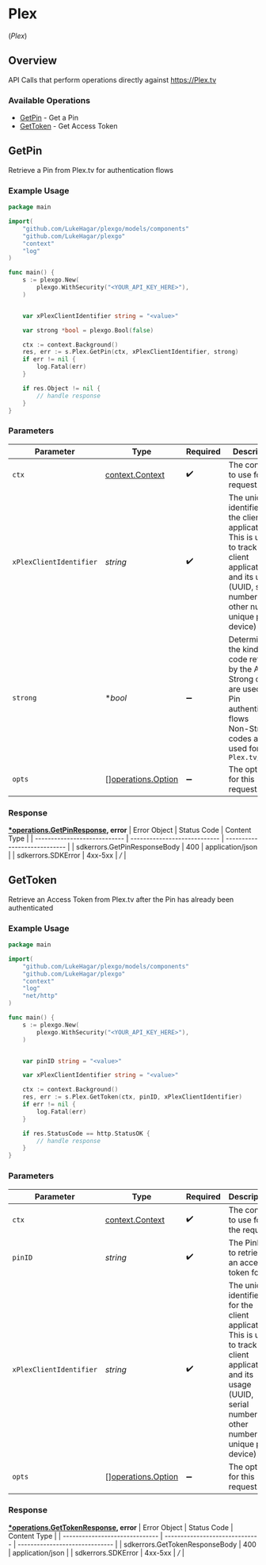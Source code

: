 # Plex
(*Plex*)

## Overview

API Calls that perform operations directly against https://Plex.tv


### Available Operations

* [GetPin](#getpin) - Get a Pin
* [GetToken](#gettoken) - Get Access Token

## GetPin

Retrieve a Pin from Plex.tv for authentication flows

### Example Usage

```go
package main

import(
	"github.com/LukeHagar/plexgo/models/components"
	"github.com/LukeHagar/plexgo"
	"context"
	"log"
)

func main() {
    s := plexgo.New(
        plexgo.WithSecurity("<YOUR_API_KEY_HERE>"),
    )


    var xPlexClientIdentifier string = "<value>"

    var strong *bool = plexgo.Bool(false)

    ctx := context.Background()
    res, err := s.Plex.GetPin(ctx, xPlexClientIdentifier, strong)
    if err != nil {
        log.Fatal(err)
    }

    if res.Object != nil {
        // handle response
    }
}
```

### Parameters

| Parameter                                                                                                                                                             | Type                                                                                                                                                                  | Required                                                                                                                                                              | Description                                                                                                                                                           |
| --------------------------------------------------------------------------------------------------------------------------------------------------------------------- | --------------------------------------------------------------------------------------------------------------------------------------------------------------------- | --------------------------------------------------------------------------------------------------------------------------------------------------------------------- | --------------------------------------------------------------------------------------------------------------------------------------------------------------------- |
| `ctx`                                                                                                                                                                 | [context.Context](https://pkg.go.dev/context#Context)                                                                                                                 | :heavy_check_mark:                                                                                                                                                    | The context to use for the request.                                                                                                                                   |
| `xPlexClientIdentifier`                                                                                                                                               | *string*                                                                                                                                                              | :heavy_check_mark:                                                                                                                                                    | The unique identifier for the client application<br/>This is used to track the client application and its usage<br/>(UUID, serial number, or other number unique per device)<br/> |
| `strong`                                                                                                                                                              | **bool*                                                                                                                                                               | :heavy_minus_sign:                                                                                                                                                    | Determines the kind of code returned by the API call<br/>Strong codes are used for Pin authentication flows<br/>Non-Strong codes are used for `Plex.tv/link`<br/>     |
| `opts`                                                                                                                                                                | [][operations.Option](../../models/operations/option.md)                                                                                                              | :heavy_minus_sign:                                                                                                                                                    | The options for this request.                                                                                                                                         |


### Response

**[*operations.GetPinResponse](../../models/operations/getpinresponse.md), error**
| Error Object                 | Status Code                  | Content Type                 |
| ---------------------------- | ---------------------------- | ---------------------------- |
| sdkerrors.GetPinResponseBody | 400                          | application/json             |
| sdkerrors.SDKError           | 4xx-5xx                      | */*                          |

## GetToken

Retrieve an Access Token from Plex.tv after the Pin has already been authenticated

### Example Usage

```go
package main

import(
	"github.com/LukeHagar/plexgo/models/components"
	"github.com/LukeHagar/plexgo"
	"context"
	"log"
	"net/http"
)

func main() {
    s := plexgo.New(
        plexgo.WithSecurity("<YOUR_API_KEY_HERE>"),
    )


    var pinID string = "<value>"

    var xPlexClientIdentifier string = "<value>"

    ctx := context.Background()
    res, err := s.Plex.GetToken(ctx, pinID, xPlexClientIdentifier)
    if err != nil {
        log.Fatal(err)
    }

    if res.StatusCode == http.StatusOK {
        // handle response
    }
}
```

### Parameters

| Parameter                                                                                                                                                             | Type                                                                                                                                                                  | Required                                                                                                                                                              | Description                                                                                                                                                           |
| --------------------------------------------------------------------------------------------------------------------------------------------------------------------- | --------------------------------------------------------------------------------------------------------------------------------------------------------------------- | --------------------------------------------------------------------------------------------------------------------------------------------------------------------- | --------------------------------------------------------------------------------------------------------------------------------------------------------------------- |
| `ctx`                                                                                                                                                                 | [context.Context](https://pkg.go.dev/context#Context)                                                                                                                 | :heavy_check_mark:                                                                                                                                                    | The context to use for the request.                                                                                                                                   |
| `pinID`                                                                                                                                                               | *string*                                                                                                                                                              | :heavy_check_mark:                                                                                                                                                    | The PinID to retrieve an access token for                                                                                                                             |
| `xPlexClientIdentifier`                                                                                                                                               | *string*                                                                                                                                                              | :heavy_check_mark:                                                                                                                                                    | The unique identifier for the client application<br/>This is used to track the client application and its usage<br/>(UUID, serial number, or other number unique per device)<br/> |
| `opts`                                                                                                                                                                | [][operations.Option](../../models/operations/option.md)                                                                                                              | :heavy_minus_sign:                                                                                                                                                    | The options for this request.                                                                                                                                         |


### Response

**[*operations.GetTokenResponse](../../models/operations/gettokenresponse.md), error**
| Error Object                   | Status Code                    | Content Type                   |
| ------------------------------ | ------------------------------ | ------------------------------ |
| sdkerrors.GetTokenResponseBody | 400                            | application/json               |
| sdkerrors.SDKError             | 4xx-5xx                        | */*                            |

